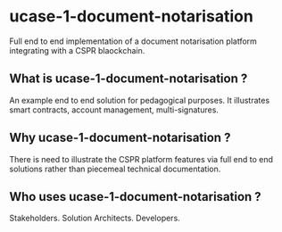 ucase-1-document-notarisation
===============

Full end to end implementation of a document notarisation platform integrating with a CSPR blaockchain.


What is ucase-1-document-notarisation ?
--------------------------------------

An example end to end solution for pedagogical purposes.  It illustrates smart contracts, account management, multi-signatures. 


Why ucase-1-document-notarisation ?
--------------------------------------

There is need to illustrate the CSPR platform features via full end to end solutions rather than piecemeal technical documentation. 


Who uses ucase-1-document-notarisation ?
--------------------------------------

Stakeholders.  Solution Architects.  Developers.